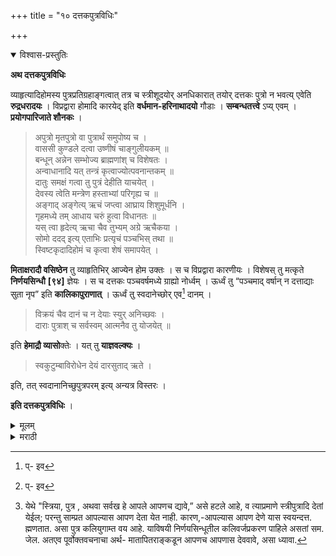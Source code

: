 +++
title = "१० दत्तकपुत्रविधिः"

+++


<details open><summary>विश्वास-प्रस्तुतिः</summary>

**अथ दत्तकपुत्रविधिः**

व्याहृत्यादिहोमस्य पुत्रप्रतिग्रहाङ्गत्वात् तत्र च स्त्रीशूदयोर् अनधिकारात् तयोर् दत्तकः पुत्रो न भवत्य् एवेति **रुद्रधरादयः** । विप्रद्वारा होमादि कारयेद् इति **वर्धमान-हरिनाथादयो** गौडाः । **सम्बन्धतत्त्वे** ऽप्य् एवम् । **प्रयोगपारिजाते शौनकः** ।

> अपुत्रो मृतपुत्रो वा पुत्रार्थं समुपोष्य च ।  
वाससी कुण्डले दत्वा उष्णीषं चाङ्गुलीयकम् ॥  
बन्धून् अन्नेन सम्भोज्य ब्राह्मणांश् च विशेषतः ।  
अन्वाधानादि यत् तन्त्रं कृत्वाज्योत्पवनान्तकम् ॥  
दातुः समक्षं गत्वा तु पुत्रं देहीति याचयेत् ।  
देवस्य त्वेति मन्त्रेण हस्ताभ्यां परिगृह्य च ॥  
अङ्गाद् अङ्गेत्य् ऋचं जप्त्वा आघ्राय शिशुमूर्धनि ।  
गृहमध्ये तम् आधाय चरुं हुत्वा विधानतः ॥  
यस् त्वा हृदेत्य् ऋचा चैव तुभ्यम् अग्रे ऋचैकया ।  
सोमो ददद् इत्य् एताभिः प्रत्यृचं पञ्चभिस् तथा ॥  
स्विष्टकृदादिहोमं च कृत्वा शेषं समापयेत् ।

**मिताक्षरादौ वसिष्ठेन** तु व्याहृतिभिर् आज्येन होम उक्तः । स च विप्रद्वारा कारणीयः । विशेषस् तु मत्कृते **निर्णयसिन्धौ** **[९४]** ज्ञेयः । स च दत्तकः पञ्चवर्षमध्ये ग्राह्यो नोर्ध्वम् । ऊर्ध्वं तु “पञ्चमाद् वर्षान् न दत्ताद्याः सुता नृप” इति **कालिकापुराणात्** । ऊर्ध्वं तु स्वदानेच्छोर् एव[^२५] दानम् । 

[^२५]:
     प्- इव

> विक्रयं चैव दानं च न देयाः स्युर् अनिच्छवः ।  
दाराः पुत्राश् च सर्वस्वम् आत्मनैव तु योजयेत् ॥

इति **हेमाद्रौ व्यासो**क्तेः । यत् तु **याज्ञवल्क्यः** ।

> स्वकुटुम्बाविरोधेन देयं दारसुताद् ऋते ।

इति, तत् स्वदानानिच्छुपुत्रपरम् इत्य् अन्यत्र विस्तरः ।

**इति दत्तकपुत्रविधिः** ।
</details>

<details><summary>मूलम्</summary>

**अथ दत्तकपुत्रविधिः**

व्याहृत्यादिहोमस्य पुत्रप्रतिग्रहाङ्गत्वात् तत्र च स्त्रीशूदयोर् अनधिकारात् तयोर् दत्तकः पुत्रो न भवत्य् एवेति **रुद्रधरादयः** । विप्रद्वारा होमादि कारयेद् इति **वर्धमान-हरिनाथादयो** गौडाः । **सम्बन्धतत्त्वे** ऽप्य् एवम् । **प्रयोगपारिजाते शौनकः** ।

> अपुत्रो मृतपुत्रो वा पुत्रार्थं समुपोष्य च ।  
वाससी कुण्डले दत्वा उष्णीषं चाङ्गुलीयकम् ॥  
बन्धून् अन्नेन सम्भोज्य ब्राह्मणांश् च विशेषतः ।  
अन्वाधानादि यत् तन्त्रं कृत्वाज्योत्पवनान्तकम् ॥  
दातुः समक्षं गत्वा तु पुत्रं देहीति याचयेत् ।  
देवस्य त्वेति मन्त्रेण हस्ताभ्यां परिगृह्य च ॥  
अङ्गाद् अङ्गेत्य् ऋचं जप्त्वा आघ्राय शिशुमूर्धनि ।  
गृहमध्ये तम् आधाय चरुं हुत्वा विधानतः ॥  
यस् त्वा हृदेत्य् ऋचा चैव तुभ्यम् अग्रे ऋचैकया ।  
सोमो ददद् इत्य् एताभिः प्रत्यृचं पञ्चभिस् तथा ॥  
स्विष्टकृदादिहोमं च कृत्वा शेषं समापयेत् ।

**मिताक्षरादौ वसिष्ठेन** तु व्याहृतिभिर् आज्येन होम उक्तः । स च विप्रद्वारा कारणीयः । विशेषस् तु मत्कृते **निर्णयसिन्धौ** **[९४]** ज्ञेयः । स च दत्तकः पञ्चवर्षमध्ये ग्राह्यो नोर्ध्वम् । ऊर्ध्वं तु “पञ्चमाद् वर्षान् न दत्ताद्याः सुता नृप” इति **कालिकापुराणात्** । ऊर्ध्वं तु स्वदानेच्छोर् एव[^२५] दानम् । 

[^२५]:
     प्- इव

> विक्रयं चैव दानं च न देयाः स्युर् अनिच्छवः ।  
दाराः पुत्राश् च सर्वस्वम् आत्मनैव तु योजयेत् ॥

इति **हेमाद्रौ व्यासो**क्तेः । यत् तु **याज्ञवल्क्यः** ।

> स्वकुटुम्बाविरोधेन देयं दारसुताद् ऋते ।

इति, तत् स्वदानानिच्छुपुत्रपरम् इत्य् अन्यत्र विस्तरः ।

**इति दत्तकपुत्रविधिः** ।

</details>

<details><summary>मराठी</summary>

आतां दत्तकपुत्रविधि साङ्गतो. 

त्याम्त शूद्राने दत्तक घ्यावा किंवा काय ? याविषयी अनेक मते आहेत. ती अशी की, "दत्तक पुत्र घेण्यास व्याहृतिहोम अवश्य असून तो पुत्रप्रतिग्रहाचा अङ्गभूत आहे, व स्त्रीशूद्राम्स तो होम करण्याचा अधिकार नाहीम्; ह्मणून त्याम्स दत्तक पुत्र होतच नाहीं," असें रुद्रधरादि ग्रन्थकाराञ्चे मत आहे. "ब्राह्मणद्वारा होमादि करून स्त्रीशूद्रान्नी दत्तक पुत्र घ्यावा," असें वर्धमान, व हरिनाथ इत्यादि गौड ह्मणतात. सम्बन्धतत्त्वनामक ग्रन्थाम्त असेच आहे. प्रयोगपारिजाताम्त शौनक ह्मणतो, "ज्यास पुत्र मुळीच झाला नसेल, किंवा होऊन मेला असेल त्यास पुत्र घेण्याची इच्छा असल्यास १ दिवस उपवास करून, त्या मुलास २ वस्त्रे, कुण्डलेम्, पागोटेम्, आङ्गठी वगैरे देऊन त्याच्या बन्धूस, व ब्राह्मणाम्स भोजन घालून अन्वाधानादि में तन्त्र आहे, ते आज्योत्पवनापर्यम्त करून पुत्र देणाराकडेस जाऊन, मला पुत्र दे ह्मणून मागावा. त्याने दिल्यावर देवस्य खा० या मन्त्राने दोनी हातान्नी त्या मुलास घेऊन, अङ्गादङ्गात ही ऋचा ह्मणून, त्याच्या मस्तकास हुङ्गून, आपल्या घरी त्यास आणून यस्वा हृदा० या ऋचे, व तुभ्यमग्ने० आणि सोमोदद० ह्या ऋचान्नी प्रतिचेस यथाविधि चरु हवन करून, स्विष्टकृदादि होम करून, होमशेष समाप्त करावें." मिताक्षरादि ग्रन्थाम्त वसिष्ठाने तर व्याहृतीन्नी आज्यहोम करण्यास साङ्गितला आहे. तो ब्राह्मणद्वारा करण्यास योग्य आहे. याविषयी विशेष प्रकार निर्णयसिन्धूवरून जाणावा. दत्तक पुत्र घेणें तो ५ वर्षाञ्च्या आम्त असावा. त्याहून अधिक वयाचा घेऊ नये. कारण,- “पाञ्चव्या वर्षावर वयाचे दत्तकादिक पुत्र घेतां येत नाहीत,' असें कालिकापुराणवचन आहे. कदाचित् पाम्च वर्षांहून अधिक व याचा दत्तक घेण्याचा व देण्याचा असेल तर जो पुत्र त्याविषयीं राजी असेल त्याच पित्याच्याने दान करवेल; इतराञ्चे करता येणार नाही. "कारण, पुत्राञ्चा विक्रय, व दान हे प्रौढ असून त्याञ्ची इच्छा नसेल तर होत नाही. स्त्रिया, पुत्र अथवा सर्वस्व हैं आपलं आपणच द्यावेम्[^१]" अशी हेमाद्रीम्त व्यासोक्ति आहे. जे तर याज्ञवल्क्य ह्मणतो की,-"स्त्री पुत्रादि में द्यावयाचे ते आपल्या कुटुम्बाच्या अविरोधाने द्यावें," ते आपल्या दानाविषयी इच्छा न करणाऱ्या पुत्राविषयी आहे असे समजावे. याविषयी अन्यत्र सविस्तर लिहिले आहे. 

इति श्रीशूद्रकमलाकरे दत्तकपुत्रविधिः॥ 

[^१]: येथे "स्त्रिया, पुत्र , अथवा सर्वख हे आपले आपणच द्यावे,” असे हटले आहे, व त्याप्रमाणे स्त्रीपुत्रादि देतां येईल; परन्तु साम्प्रत आपल्यास आपण देता येत नाही. कारण,-आपल्यास आपण देणे यास स्वयन्दत्त. ह्मणतात. असा पुत्र कलियुगाम्त वय आहे. याविषयी निर्णयसिन्धूतील कलिवर्जप्रकरण पाहिले असतां सम. जेल. अतएव पूर्वोक्तवचनाचा अर्थ- मातापितराङ्कडून आपणच आपणास देववावे, असा ध्यावा.
 
</details>
